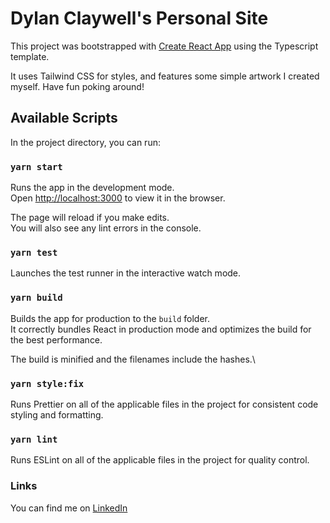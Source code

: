 # Dylan Claywell's Personal Site

This project was bootstrapped with [Create React App](https://github.com/facebook/create-react-app) using the Typescript template.

It uses Tailwind CSS for styles, and features some simple artwork I created myself. Have fun poking around!

## Available Scripts

In the project directory, you can run:

### `yarn start`

Runs the app in the development mode.\
Open [http://localhost:3000](http://localhost:3000) to view it in the browser.

The page will reload if you make edits.\
You will also see any lint errors in the console.

### `yarn test`

Launches the test runner in the interactive watch mode.

### `yarn build`

Builds the app for production to the `build` folder.\
It correctly bundles React in production mode and optimizes the build for the best performance.

The build is minified and the filenames include the hashes.\

### `yarn style:fix`

Runs Prettier on all of the applicable files in the project for consistent code styling and formatting.

### `yarn lint`

Runs ESLint on all of the applicable files in the project for quality control.

### Links

You can find me on [LinkedIn](https://www.linkedin.com/in/dylan-claywell/)
